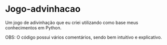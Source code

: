 # Jogo-advinhacao
Um jogo de adivinhação que eu criei utilizando como base meus conhecimentos em Python.

OBS: O código possui vários comentários, sendo bem intuitivo e explicativo.
